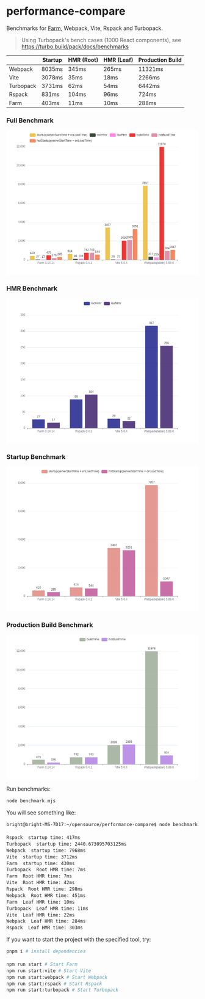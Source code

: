 # performance-compare

Benchmarks for [Farm](https://github.com/farm-fe/farm), Webpack, Vite, Rspack and Turbopack.

> Using Turbopack's bench cases (1000 React components), see https://turbo.build/pack/docs/benchmarks

|           | **Startup** | **HMR (Root)** | **HMR (Leaf)** | **Production Build** |
| --------- | ----------- | -------------- | -------------- | -------------------- |
| Webpack   | 8035ms      | 345ms          | 265ms          |        11321ms              |
| Vite      | 3078ms      | 35ms           | 18ms           |        2266ms              |
| Turbopack | 3731ms      | 62ms           | 54ms           |          6442ms            |
| Rspack    | 831ms       | 104ms          | 96ms           |          724ms            |
| Farm      | 403ms       | 11ms           | 10ms           |           288ms           |

### Full Benchmark
![xx](./full-linux.png)

### HMR Benchmark
![xx](./hmr-linux.png)

### Startup Benchmark
![xx](./startup-linux.png)

### Production Build Benchmark
![xx](./build-linux.png)

Run benchmarks:

```bash
node benchmark.mjs
```

You will see something like:

```txt
bright@bright-MS-7D17:~/opensource/performance-compare$ node benchmark.mjs

Rspack  startup time: 417ms
Turbopack  startup time: 2440.673095703125ms
Webpack  startup time: 7968ms
Vite  startup time: 3712ms
Farm  startup time: 430ms
Turbopack  Root HMR time: 7ms
Farm  Root HMR time: 7ms
Vite  Root HMR time: 42ms
Rspack  Root HMR time: 298ms
Webpack  Root HMR time: 451ms
Farm  Leaf HMR time: 10ms
Turbopack  Leaf HMR time: 11ms
Vite  Leaf HMR time: 22ms
Webpack  Leaf HMR time: 284ms
Rspack  Leaf HMR time: 303ms
```

If you want to start the project with the specified tool, try:

```bash
pnpm i # install dependencies

npm run start # Start Farm
npm run start:vite # Start Vite
npm run start:webpack # Start Webpack
npm run start:rspack # Start Rspack
npm run start:turbopack # Start Turbopack
```
